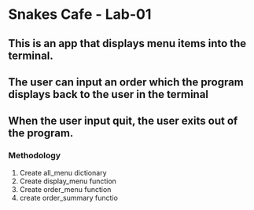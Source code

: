 # Snakes Cafe - Lab-01
## This is an app that displays menu items into the terminal.
## The user can input an order which the program displays back to the user in the terminal
## When the user input quit, the user exits out of the program.

### Methodology
1. Create all_menu dictionary
1. Create display_menu function
1. Create order_menu function
1. create order_summary functio